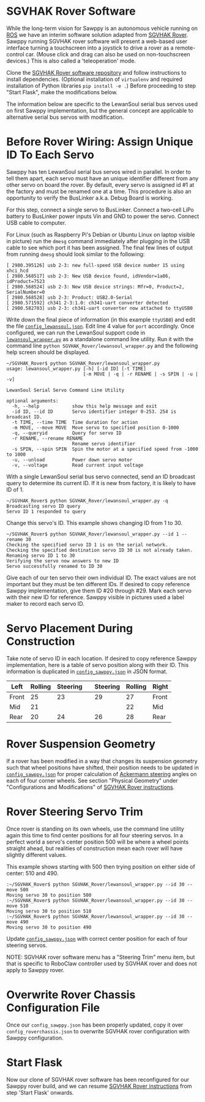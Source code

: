 # SGVHAK Rover Software

While the long-term vision for Sawppy is an autonomous vehicle running on [ROS](http://www.ros.org/)
we have an interim software solution adapted from [SGVHAK Rover](http://bit.ly/sgvhak_rover).
Sawppy running SGVHAK rover software will present a web-based user interface
turning a touchscreen into a joystick to drive a rover as a remote-control
car. (Mouse click and drag can also be used on non-touchscreen devices.) This
is also called a 'teleoperation' mode.

Clone the [SGVHAK Rover software repository](https://github.com/Roger-random/SGVHAK_Rover) 
and follow instructions to install dependencies. (Optional installation of ```virtualenv```
and required installation of Python libraries ```pip install -e .```)
Before proceeding to step "Start Flask", make the modifications below.

The information below are specific to the LewanSoul serial bus servos used
on first Sawppy implementation, but the general concept are applicable to
alternative serial bus servos with modification.

# Before Rover Wiring: Assign Unique ID To Each Servo

Sawppy has ten LewanSoul serial bus servos wired in parallel. In order to tell
them apart, each servo must have an unique identifier different from any other
servo on board the rover. By default, every servo is assigned id #1 at the
factory and must be renamed one at a time. This procedure is also an
opportunity to verify the BusLinker a.k.a. Debug Board is working.

For this step, connect a single servo to BusLinker. Connect a two-cell LiPo
battery to BusLinker power inputs Vin and GND to power the servo. Connect USB
cable to computer.

For Linux (such as Raspberry Pi's Debian or Ubuntu Linux on laptop visible in
picture) run the ```dmesg``` command immediately after plugging in the USB cable
to see which port it has been assigned. The final few lines of output from
running ```dmesg``` should look similar to the following:

```
[ 2980.395126] usb 2-3: new full-speed USB device number 15 using xhci_hcd
[ 2980.568517] usb 2-3: New USB device found, idVendor=1a86, idProduct=7523
[ 2980.568524] usb 2-3: New USB device strings: Mfr=0, Product=2, SerialNumber=0
[ 2980.568528] usb 2-3: Product: USB2.0-Serial
[ 2980.571592] ch341 2-3:1.0: ch341-uart converter detected
[ 2980.582703] usb 2-3: ch341-uart converter now attached to ttyUSB0
```

Write down the final piece of information (in this example ```ttyUSB0```) and
edit the file [```config_lewansoul.json```](https://github.com/Roger-random/SGVHAK_Rover/blob/master/config_lewansoul.json). 
Edit line 4 value for ```port``` accordingly. Once configured, we can run the
LewanSoul support code in [```lewansoul_wrapper.py```](https://github.com/Roger-random/SGVHAK_Rover/blob/master/SGVHAK_Rover/lewansoul_wrapper.py)
as a standalone command line utility. Run it with the command line
```python SGVHAK_Rover/lewansoul_wrapper.py``` and the following help screen
should be displayed.

```
~/SGVHAK_Rover$ python SGVHAK_Rover/lewansoul_wrapper.py
usage: lewansoul_wrapper.py [-h] [-id ID] [-t TIME]
                            [-m MOVE | -q | -r RENAME | -s SPIN | -u | -v]

LewanSoul Serial Servo Command Line Utility

optional arguments:
  -h, --help            show this help message and exit
  -id ID, --id ID       Servo identifier integer 0-253. 254 is broadcast ID.
  -t TIME, --time TIME  Time duration for action
  -m MOVE, --move MOVE  Move servo to specified position 0-1000
  -q, --queryid         Query for servo ID
  -r RENAME, --rename RENAME
                        Rename servo identifier
  -s SPIN, --spin SPIN  Spin the motor at a specified speed from -1000 to 1000
  -u, --unload          Power down servo motor
  -v, --voltage         Read current input voltage
```

With a single LewanSoul serial bus servo connected, send an ID broadcast
query to determine its current ID. If it is new from factory, it is likely
to have ID of 1.

```
~/SGVHAK_Rover$ python SGVHAK_Rover/lewansoul_wrapper.py -q
Broadcasting servo ID query
Servo ID 1 responded to query
```

Change this servo's ID. This example shows changing ID from 1 to 30.

```
~/SGVHAK_Rover$ python SGVHAK_Rover/lewansoul_wrapper.py --id 1 --rename 30
Checking the specified servo ID 1 is on the serial network.
Checking the specified destination servo ID 30 is not already taken.
Renaming servo ID 1 to 30
Verifying the servo now answers to new ID
Servo successfully renamed to ID 30
```

Give each of our ten servo their own individual ID. The exact values are not
important but they must be ten different IDs. If desired to copy reference
Sawppy implementation, give them ID #20 through #29. Mark each servo with 
their new ID for reference. Sawppy visible in pictures used a label maker
to record each servo ID.

# Servo Placement During Construction

Take note of servo ID in each location. If desired to copy reference Sawppy
implementation, here is a table of servo position along with their ID. This
information is duplicated in [```config_sawppy.json```](https://github.com/Roger-random/SGVHAK_Rover/blob/master/config_sawppy.json)
in JSON format.

|Left |Rolling|Steering| |Steering|Rolling|Right|
|-----|-------|--------|-|--------|-------|-----|
|Front|     25|      23| |      29|     27|Front|
|Mid  |     21|        | |        |     22|Mid  |
|Rear |     20|      24| |      26|     28|Rear |

# Rover Suspension Geometry

If a rover has been modified in a way that changes its suspension geometry
such that wheel positions have shifted, their position needs to be updated
in [```config_sawppy.json```](https://github.com/Roger-random/SGVHAK_Rover/blob/master/config_sawppy.json)
for proper calculation of [Ackermann steering](https://en.wikipedia.org/wiki/Ackermann_steering_geometry)
angles on each of four corner wheels. See section "Physical Geometry" under
"Configurations and Modifications" of [SGVHAK Rover instructions](https://github.com/Roger-random/SGVHAK_Rover).

# Rover Steering Servo Trim

Once rover is standing on its own wheels, use the command line utility again
this time to find center positions for all four steering servos. In a perfect
world a servo's center position 500 will be where a wheel points straight ahead,
but realities of construction mean each rover will have slightly different values.

This example shows starting with 500 then trying position on either side of
center: 510 and 490.

```
:~/SGVHAK_Rover$ python SGVHAK_Rover/lewansoul_wrapper.py --id 30 --move 500
Moving servo 30 to position 500
:~/SGVHAK_Rover$ python SGVHAK_Rover/lewansoul_wrapper.py --id 30 --move 510
Moving servo 30 to position 510
:~/SGVHAK_Rover$ python SGVHAK_Rover/lewansoul_wrapper.py --id 30 --move 490
Moving servo 30 to position 490
```

Update [```config_sawppy.json```](https://github.com/Roger-random/SGVHAK_Rover/blob/master/config_sawppy.json)
with correct center position for each of four steering servos.

NOTE: SGVHAK rover software menu has a "Steering Trim" menu item, but that is
specific to RoboClaw controller used by SGVHAK rover and does not apply to
Sawppy rover.

# Overwrite Rover Chassis Configuration File

Once our ```config_sawppy.json``` has been properly updated, copy
it over ```config_roverchassis.json``` to overwrite SGVHAK rover 
configuration with Sawppy configuration.

# Start Flask

Now our clone of SGVHAK rover software has been reconfigured for our Sawppy
rover build, and we can resume [SGVHAK Rover instructions](https://github.com/Roger-random/SGVHAK_Rover)
from step 'Start Flask' onwards.